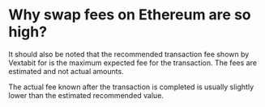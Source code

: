 # Why swap fees on Ethereum are so high?

It should also be noted that the recommended transaction fee shown by Vextabit for is the maximum expected fee for the transaction. The fees are estimated and not actual amounts.

The actual fee known after the transaction is completed is usually slightly lower than the estimated recommended value.

